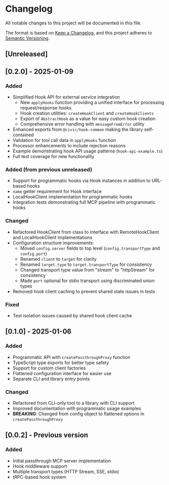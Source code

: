 # Changelog

All notable changes to this project will be documented in this file.

The format is based on [Keep a Changelog](https://keepachangelog.com/en/1.0.0/),
and this project adheres to [Semantic Versioning](https://semver.org/spec/v2.0.0.html).

## [Unreleased]

## [0.2.0] - 2025-01-09

### Added
- Simplified Hook API for external service integration
  - New `applyHooks` function providing a unified interface for processing request/response hooks
  - Hook creation utilities: `createHookClient` and `createHookClients`
  - Export of `AbstractHook` as a value for easy custom hook creation
  - Comprehensive error handling with `messageFromError` utility
- Enhanced exports from `@civic/hook-common` making the library self-contained
- Validation for tool call data in `applyHooks` function
- Processor enhancements to include rejection reasons
- Example demonstrating hook API usage patterns (`hook-api-example.ts`)
- Full test coverage for new functionality

### Added (from previous unreleased)
- Support for programmatic hooks via Hook instances in addition to URL-based hooks
- `name` getter requirement for Hook interface
- LocalHookClient implementation for programmatic hooks
- Integration tests demonstrating full MCP pipeline with programmatic hooks

### Changed
- Refactored HookClient from class to interface with RemoteHookClient and LocalHookClient implementations
- Configuration structure improvements:
  - Moved `config.server` fields to top level (`config.transportType` and `config.port`)
  - Renamed `client` to `target` for clarity
  - Renamed `target.type` to `target.transportType` for consistency
  - Changed transport type value from "stream" to "httpStream" for consistency
  - Made `port` optional for stdio transport using discriminated union types
- Removed hook client caching to prevent shared state issues in tests

### Fixed
- Test isolation issues caused by shared hook client cache

## [0.1.0] - 2025-01-06

### Added
- Programmatic API with `createPassthroughProxy` function
- TypeScript type exports for better type safety
- Support for custom client factories
- Flattened configuration interface for easier use
- Separate CLI and library entry points

### Changed
- Refactored from CLI-only tool to a library with CLI support
- Improved documentation with programmatic usage examples
- **BREAKING**: Changed from config object to flattened options in `createPassthroughProxy`

## [0.0.2] - Previous version

### Added
- Initial passthrough MCP server implementation
- Hook middleware support
- Multiple transport types (HTTP Stream, SSE, stdio)
- tRPC-based hook system